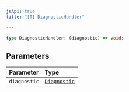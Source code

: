 ```yaml
---
jsApi: true
title: "[T] DiagnosticHandler"

---
```

```ts
type DiagnosticHandler: (diagnostic) => void;
```

## Parameters

| Parameter | Type |
| :------ | :------ |
| `diagnostic` | [`Diagnostic`](../interfaces/Diagnostic.md) |
